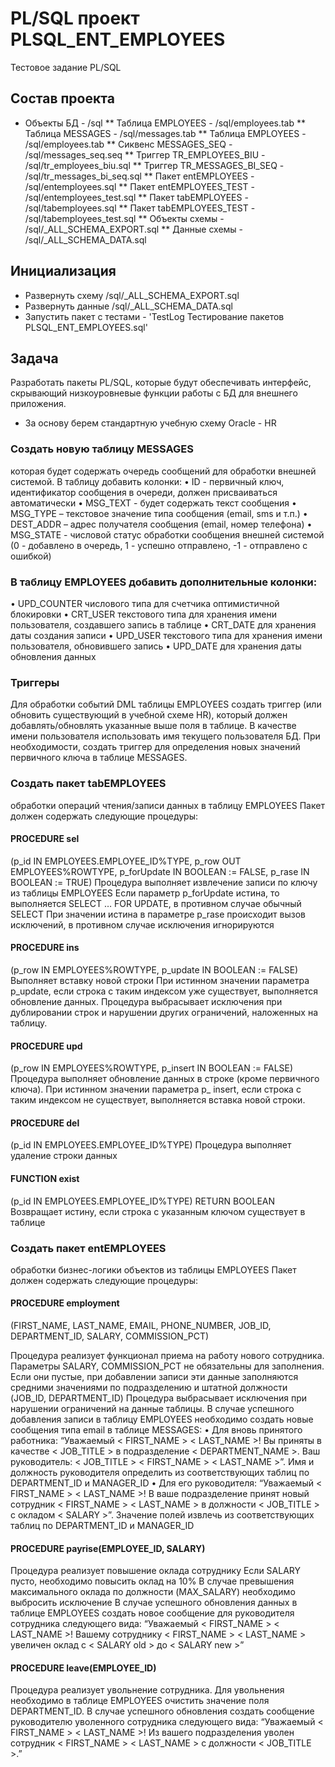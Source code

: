 # PL/SQL проект PLSQL_ENT_EMPLOYEES

Тестовое задание PL/SQL

## Состав проекта

* Объекты БД - /sql
** Таблица EMPLOYEES - /sql/employees.tab
** Таблица MESSAGES - /sql/messages.tab
** Таблица EMPLOYEES - /sql/employees.tab
** Сиквенс MESSAGES_SEQ - /sql/messages_seq.seq
** Триггер TR_EMPLOYEES_BIU - /sql/tr_employees_biu.sql
** Триггер TR_MESSAGES_BI_SEQ - /sql/tr_messages_bi_seq.sql
** Пакет entEMPLOYEES - /sql/entemployees.sql
** Пакет entEMPLOYEES_TEST - /sql/entemployees_test.sql
** Пакет tabEMPLOYEES - /sql/tabemployees.sql
** Пакет tabEMPLOYEES_TEST - /sql/tabemployees_test.sql
** Объекты схемы - /sql/_ALL_SCHEMA_EXPORT.sql
** Данные схемы - /sql/_ALL_SCHEMA_DATA.sql

## Инициализация

* Развернуть схему /sql/_ALL_SCHEMA_EXPORT.sql
* Развернуть данные /sql/_ALL_SCHEMA_DATA.sql
* Запустить пакет с тестами - 'TestLog Тестирование пакетов PLSQL_ENT_EMPLOYEES.sql'

## Задача

Разработать пакеты PL/SQL, которые будут обеспечивать интерфейс, скрывающий низкоуровневые функции работы с БД для внешнего приложения. 

* За основу берем стандартную учебную схему Oracle - HR


### Создать новую таблицу MESSAGES
которая будет содержать очередь сообщений для обработки внешней системой. В таблицу добавить колонки: 
•  ID - первичный ключ, идентификатор сообщения в очереди, должен присваиваться автоматически 
•  MSG_TEXT - будет содержать текст сообщения 
•  MSG_TYPE – текстовое значение типа сообщения (email, sms и т.п.) 
•	DEST_ADDR – адрес получателя сообщения (email, номер телефона) 
•	MSG_STATE - числовой статус обработки сообщения внешней системой (0 - добавлено в очередь, 1 - успешно отправлено, -1 - отправлено с ошибкой) 
 

### В таблицу EMPLOYEES добавить дополнительные колонки:  
•	UPD_COUNTER числового типа для счетчика оптимистичной блокировки 
•	CRT_USER текстового типа для хранения имени пользователя, создавшего запись в таблице 
•	CRT_DATE для хранения даты создания записи 
•	UPD_USER текстового типа для хранения имени пользователя, обновившего запись 
•	UPD_DATE для хранения даты обновления данных 

### Триггеры 
Для обработки событий DML таблицы EMPLOYEES создать триггер (или обновить существующий в учебной схеме HR), который должен добавлять/обновлять указанные выше поля в таблице. В качестве имени пользователя использовать имя текущего пользователя БД. 
При необходимости, создать триггер для определения новых значений первичного ключа в таблице MESSAGES. 

### Создать пакет tabEMPLOYEES 
обработки операций чтения/записи данных в таблицу EMPLOYEES 
Пакет должен содержать следующие процедуры: 

#### PROCEDURE sel
(p_id IN EMPLOYEES.EMPLOYEE_ID%TYPE, p_row OUT EMPLOYEES%ROWTYPE, p_forUpdate IN BOOLEAN := FALSE, p_rase IN BOOLEAN := TRUE) 
Процедура выполняет извлечение записи по ключу из таблицы EMPLOYEES 
Если параметр p_forUpdate истина, то выполняется SELECT … FOR UPDATE, в противном случае обычный SELECT 
При значении истина в параметре p_rase происходит вызов исключений, в противном случае исключения игнорируются 

#### PROCEDURE ins
(p_row IN EMPLOYEES%ROWTYPE, p_update IN BOOLEAN := FALSE) 
Выполняет вставку новой строки 
При истинном значении параметра p_update, если строка с таким индексом уже существует, выполняется обновление данных. 
Процедура выбрасывает исключения при дублировании строк и нарушении других ограничений, наложенных на таблицу. 

#### PROCEDURE upd
(p_row IN EMPLOYEES%ROWTYPE, p_insert IN BOOLEAN := FALSE) 
Процедура выполняет обновление данных в строке (кроме первичного ключа). 
При истинном значении параметра p_ insert, если строка с таким индексом не существует, выполняется вставка новой строки. 

#### PROCEDURE del
(p_id IN EMPLOYEES.EMPLOYEE_ID%TYPE) 
Процедура выполняет удаление строки данных 

#### FUNCTION exist
  (p_id IN EMPLOYEES.EMPLOYEE_ID%TYPE) RETURN BOOLEAN 
Возвращает истину, если строка с указанным ключом существует в таблице 
 
### Создать пакет entEMPLOYEES 
обработки бизнес-логики объектов из таблицы EMPLOYEES 
Пакет должен содержать следующие процедуры: 

#### PROCEDURE employment
(FIRST_NAME, LAST_NAME, EMAIL, PHONE_NUMBER, JOB_ID, DEPARTMENT_ID, SALARY, COMMISSION_PCT) 

Процедура реализует функционал приема на работу нового сотрудника. 
Параметры SALARY, COMMISSION_PCT не обязательны для заполнения. Если они пустые, при добавлении записи эти данные заполняются средними значениями по подразделению и штатной должности (JOB_ID, DEPARTMENT_ID) 
Процедура выбрасывает исключения при нарушении ограничений на данные таблицы. 
В случае успешного добавления записи в таблицу EMPLOYEES необходимо создать новые сообщения типа email в таблице MESSAGES: 
•	Для вновь принятого работника: “Уважаемый < FIRST_NAME > < LAST_NAME >! Вы приняты в качестве < JOB_TITLE > в подразделение < DEPARTMENT_NAME >. Ваш руководитель: < JOB_TITLE > < FIRST_NAME > < LAST_NAME >”. Имя и должность руководителя определить из соответствующих таблиц по DEPARTMENT_ID и MANAGER_ID 
•	Для его руководителя: “Уважаемый < FIRST_NAME > < LAST_NAME >! В ваше подразделение принят новый сотрудник < FIRST_NAME > < LAST_NAME > в должности < JOB_TITLE > с окладом < SALARY >”. Значение полей извлечь из соответствующих таблиц по DEPARTMENT_ID и MANAGER_ID  
 
#### PROCEDURE payrise(EMPLOYEE_ID, SALARY) 
Процедура реализует повышение оклада сотруднику 
Если SALARY пусто, необходимо повысить оклад на 10% 
В случае превышения максимального оклада по должности (MAX_SALARY) необходимо выбросить исключение 
В случае успешного обновления данных в таблице EMPLOYEES создать новое сообщение для руководителя сотрудника следующего вида: “Уважаемый < FIRST_NAME > < LAST_NAME >! Вашему сотруднику < FIRST_NAME > < LAST_NAME > увеличен оклад с < SALARY old > до < SALARY new >” 
 
#### PROCEDURE leave(EMPLOYEE_ID) 
Процедура реализует увольнение сотрудника. 
Для увольнения необходимо в таблице EMPLOYEES очистить значение поля DEPARTMENT_ID. 
В случае успешного обновления создать сообщение руководителю уволенного сотрудника следующего вида: “Уважаемый < FIRST_NAME > < LAST_NAME >! Из вашего подразделения уволен сотрудник < FIRST_NAME > < LAST_NAME > с должности < JOB_TITLE >.” 
